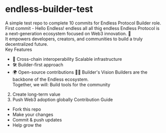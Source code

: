 # endless-builder-test
A simple test repo to complete 10 commits for Endless Protocol Builder role.
First commit - Hello Endless!
endless all 
all thig endless
Endless Protocol is a next-generation ecosystem focused on Web3 innovation. 🚀  
It empowers developers, creators, and communities to build a truly decentralized future.  
Key Features
- 🔗 Cross-chain interoperability
Scalable infrastructure  
- 🛠️ Builder-first approach  
- 🌍 Open-source contributions
🧑‍💻 Builder's Vision
Builders are the backbone of the Endless ecosystem.  
Together, we will:
Build tools for the community  
2. Create long-term value  
3. Push Web3 adoption globally
Contribution Guide
- Fork this repo  
- Make your changes  
- Commit & push updates  
- Help grow the
 

